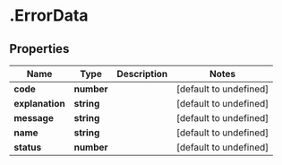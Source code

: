 # .ErrorData

## Properties

Name | Type | Description | Notes
------------ | ------------- | ------------- | -------------
**code** | **number** |  | [default to undefined]
**explanation** | **string** |  | [default to undefined]
**message** | **string** |  | [default to undefined]
**name** | **string** |  | [default to undefined]
**status** | **number** |  | [default to undefined]

